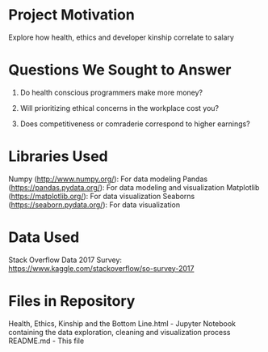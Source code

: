 
# Project Motivation

Explore how health, ethics and developer kinship correlate to salary

# Questions We Sought to Answer

1. Do health conscious programmers make more money? 

2. Will prioritizing ethical concerns in the workplace cost you?

3. Does competitiveness or comraderie correspond to higher earnings?

# Libraries Used

Numpy (http://www.numpy.org/): For data modeling
Pandas (https://pandas.pydata.org/): For data modeling and visualization
Matplotlib (https://matplotlib.org/): For data visualization
Seaborns (https://seaborn.pydata.org/): For data visualization

# Data Used

Stack Overflow Data 2017 Survey: https://www.kaggle.com/stackoverflow/so-survey-2017

# Files in Repository

Health, Ethics, Kinship and the Bottom Line.html - Jupyter Notebook containing the data exploration, cleaning and visualization process
README.md - This file
